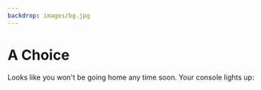 ```yaml
---
backdrop: images/bg.jpg
---
```


# A Choice

Looks like you won't be going home any time soon. Your console lights up:

<Page url="/rocket/en/soho" instructions="" action="Press the red button" condition="none" />

<Page url="/rocket/en/rosetta" instructions="" action="Flip the blue switch" condition="none" />

<Page url="/rocket/en/magnet" instructions="" action="Pull the handle" condition="none" />

<Page url="/rocket/en/cluster" instructions="" action="Twist the gold knob" condition="none" />



